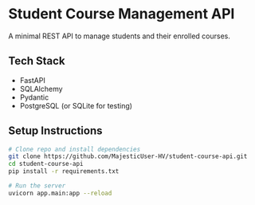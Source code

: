 # Student Course Management API

A minimal REST API to manage students and their enrolled courses.

## Tech Stack
- FastAPI
- SQLAlchemy
- Pydantic
- PostgreSQL (or SQLite for testing)

## Setup Instructions

```bash
# Clone repo and install dependencies
git clone https://github.com/MajesticUser-HV/student-course-api.git
cd student-course-api
pip install -r requirements.txt

# Run the server
uvicorn app.main:app --reload
